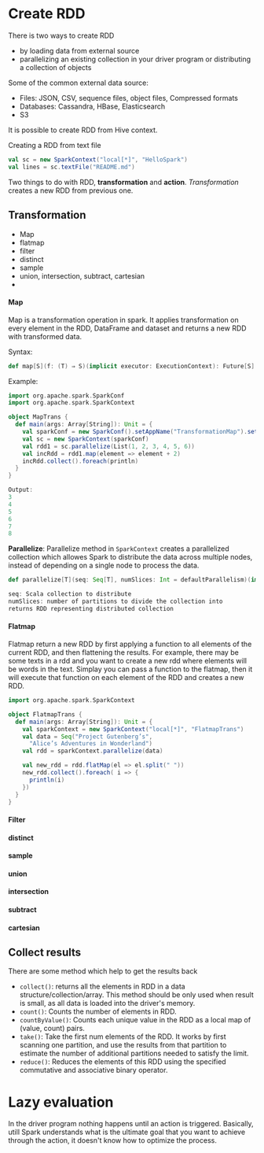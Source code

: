 # Create RDD
There is two ways to create RDD
* by loading data from external source
* parallelizing an existing collection in your driver program or distributing a collection of objects

Some of the common external data source:
* Files: JSON, CSV, sequence files, object files, Compressed formats
* Databases: Cassandra, HBase, Elasticsearch
* S3

It is possible to create RDD from Hive context.

Creating a RDD from text file
```scala
val sc = new SparkContext("local[*]", "HelloSpark")
val lines = sc.textFile("README.md")
```


Two things to do with RDD, **transformation** and **action**.
*Transformation* creates a new RDD from previous one.


## Transformation
* Map
* flatmap
* filter
* distinct
* sample
* union, intersection, subtract, cartesian
* 

#### Map
Map is a transformation operation in spark. It applies transformation on every element in the RDD, DataFrame and dataset and returns a new RDD with transformed data. 

Syntax:
```scala
def map[S](f: (T) ⇒ S)(implicit executor: ExecutionContext): Future[S]
```

Example:
```scala
import org.apache.spark.SparkConf
import org.apache.spark.SparkContext

object MapTrans {
  def main(args: Array[String]): Unit = {
    val sparkConf = new SparkConf().setAppName("TransformationMap").setMaster("local[*]")
    val sc = new SparkContext(sparkConf)
    val rdd1 = sc.parallelize(List(1, 2, 3, 4, 5, 6))
    val incRdd = rdd1.map(element => element + 2)
    incRdd.collect().foreach(println)
  }
}

Output:
3
4
5
6
7
8
```

**Parallelize**: Parallelize method in `SparkContext` creates a parallelized collection which allowes Spark to distribute the data across multiple nodes, instead of depending on a single node to process the data.

```scala
def parallelize[T](seq: Seq[T], numSlices: Int = defaultParallelism)(implicit arg0: ClassTag[T]): RDD[T]

seq: Scala collection to distribute
numSlices: number of partitions to divide the collection into
returns RDD representing distributed collection
```

#### Flatmap
Flatmap return a new RDD by first applying a function to all elements of the current RDD, and then flattening the results. For example, there may be some texts in a rdd and you want to create a new rdd where elements will be words in the text. Simplay you can pass a function to the flatmap, then it will execute that function on each element of the RDD and creates a new RDD.

```scala
import org.apache.spark.SparkContext

object FlatmapTrans {
  def main(args: Array[String]): Unit = {
    val sparkContext = new SparkContext("local[*]", "FlatmapTrans")
    val data = Seq("Project Gutenberg’s",
      "Alice’s Adventures in Wonderland")
    val rdd = sparkContext.parallelize(data)

    val new_rdd = rdd.flatMap(el => el.split(" "))
    new_rdd.collect().foreach( i => {
      println(i)
    })
  }
}
```

#### Filter

#### distinct

#### sample

#### union

#### intersection

#### subtract
#### cartesian

## Collect results
There are some method which help to get the results back
* `collect()`: returns all the elements in RDD in a data structure/collection/array. This method should be only used when result is small, as all  data is loaded into the driver's memory.
* `count()`: Counts the number of elements in RDD.
* `countByValue()`: Counts each unique value in the RDD as a local map of (value, count) pairs.
* `take()`: Take the first num elements of the RDD. It works by first scanning one partition, and use the results from that partition to estimate the number of additional partitions needed to satisfy the limit.
* `reduce()`: Reduces the elements of this RDD using the specified commutative and  associative binary operator.
  

# Lazy evaluation
In the driver program nothing happens until an action is triggered. Basically, utill Spark understands what is  the ultimate goal that you want to achieve through the action, it doesn't know how to optimize the process.

